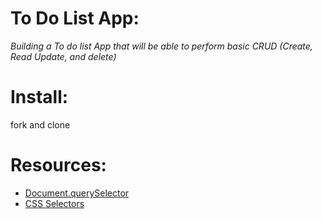 # To Do List App: 

_Building a To do list App that will be able to perform basic CRUD (Create, Read Update, and delete)_
# Install: 
  fork and clone
# Resources: 
- [Document.querySelector](https://developer.mozilla.org/en-US/docs/Web/API/Document/querySelector)
- [CSS Selectors](https://www.w3schools.com/css/css_selectors.asp)